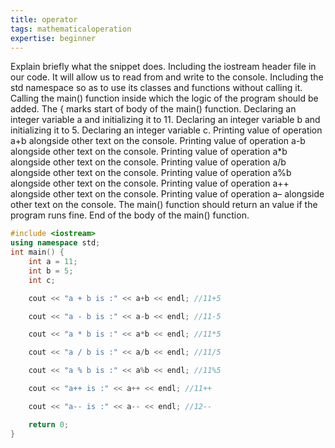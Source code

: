 ```yaml
---
title: operator
tags: mathematicaloperation
expertise: beginner
---
```


Explain briefly what the snippet does.
Including the iostream header file in our code. It will allow us to read from and write to the console.
Including the std namespace so as to use its classes and functions without calling it.
Calling the main() function inside which the logic of the program should be added. The { marks start of body of the main() function.
Declaring an integer variable a and initializing it to 11.
Declaring an integer variable b and initializing it to 5.
Declaring an integer variable c.
Printing value of operation a+b alongside other text on the console.
Printing value of operation a-b alongside other text on the console.
Printing value of operation a*b alongside other text on the console.
Printing value of operation a/b alongside other text on the console.
Printing value of operation a%b alongside other text on the console.
Printing value of operation a++ alongside other text on the console.
Printing value of operation a– alongside other text on the console.
The main() function should return an value if the program runs fine.
End of the body of the main() function.
```cpp
#include <iostream>
using namespace std;
int main() {
	int a = 11;
	int b = 5;
	int c;

	cout << "a + b is :" << a+b << endl; //11+5

	cout << "a - b is :" << a-b << endl; //11-5

	cout << "a * b is :" << a*b << endl; //11*5

	cout << "a / b is :" << a/b << endl; //11/5

	cout << "a % b is :" << a%b << endl; //11%5

	cout << "a++ is :" << a++ << endl; //11++

	cout << "a-- is :" << a-- << endl; //12--

	return 0;
}
```
